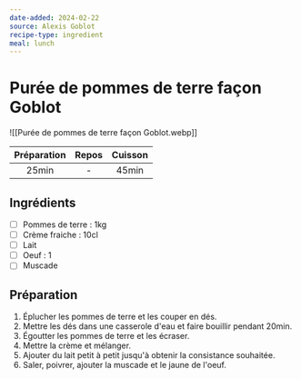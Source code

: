 ```yaml
---
date-added: 2024-02-22
source: Alexis Goblot
recipe-type: ingredient
meal: lunch
---
```


# Purée de pommes de terre façon Goblot

![[Purée de pommes de terre façon Goblot.webp]]

| Préparation | Repos | Cuisson |
|:-----------:|:-----:|:-------:|
|    25min    |   -   |  45min  |

## Ingrédients

- [ ] Pommes de terre : 1kg
- [ ] Crème fraiche : 10cl
- [ ] Lait
- [ ] Oeuf : 1
- [ ] Muscade

## Préparation

1. Éplucher les pommes de terre et les couper en dés.
2. Mettre les dés dans une casserole d'eau et faire bouillir pendant 20min.
3. Égoutter les pommes de terre et les écraser.
4. Mettre la crème et mélanger.
5. Ajouter du lait petit à petit jusqu'à obtenir la consistance souhaitée.
6. Saler, poivrer, ajouter la muscade et le jaune de l'oeuf.
